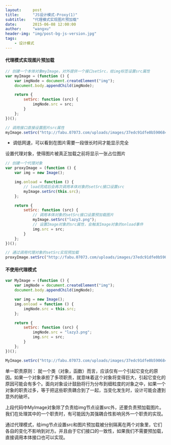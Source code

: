 ```yaml
---
layout:     post
title:      "JS设计模式-Proxy(1)"
subtitle:   "代理模式实现图片预加载"
date:       2015-06-08 12:00:00
author:     "wangxu"
header-img: "img/post-bg-js-version.jpg"
tags:
    - 设计模式
---
```


#### 代理模式实现图片预加载


```javascript
// 创建一个本体对象myImage，对外提供一个接口setSrc，给img标签设置src属性
var myImage = (function () {
	var imgNode = document.createElement("img");
	document.body.appendChild(imgNode);

	return {
		setSrc: function (src) {
			imgNode.src = src;
		}
	};
})();

// 调用接口直接设置图片src属性
myImage.setSrc("http://fabu.07073.com/uploads/images/37edc91dfe0b5906841ee4365444c869.jpg");
```

* 调低网速，可以看到在图片需要一段很长时间才能显示完全

设置代理对象，使得图片被真正加载之前将显示一张占位图片

```javascript
// 创建一个代理对象
var proxyImage = (function () {
	var img = new Image();

	img.onload = function () {
		// load完成后会再次调用本体对象的setSrc接口设置src
		myImage.setSrc(this.src);
	};

	return {
		setSrc: function (src) {
			// 调用本体对象的setSrc接口设置预加载图片
			myImage.setSrc("lazy3.png");
			// 设置Image对象的src属性，会触发Image对象的onload事件
			img.src = src;
		}
	};
})();

// 通过调用代理对象的setSrc实现预加载
proxyImage.setSrc("http://fabu.07073.com/uploads/images/37edc91dfe0b5906841ee4365444c869.jpg");
```

#### 不使用代理模式

```javascript
var MyImage = (function () {
	var imgNode = document.createElement("img");
	document.body.appendChild(imgNode);

	var img = new Image();
	img.onload = function () {
		imgNode.src = this.src;
	};

	return {
		setSrc: function (src) {
			imgNode.src = "lazy3.png";
			img.src = src;
		}
	};
})();

MyImage.setSrc("http://fabu.07073.com/uploads/images/37edc91dfe0b5906841ee4365444c869.jpg");
```

单一职责原则：
就一个类（对象，函数）而言，应该仅有一个引起它变化的原因。如果一个对象承担了多项职责，就意味着这个对象将变得巨大，引起它变化的原因可能会有多个。面向对象设计鼓励将行为分布到细粒度的对象之中，如果一个对象的职责过多，等于把这些职责耦合到了一起，当变化发生时，设计可能会遭到意外的破坏。

上段代码中MyImage对象除了负责给img节点设置src外，还要负责预加载图片。我们在处理其中的一个职责时，有可能因为其强耦合性影响另外一个职责的实现。

通过代理模式，给img节点设置src和图片预加载被分别隔离在两个对象里，它们各自的变化不影响到对方。并且由于它们接口的一致性，如果我们不需要预加载，直接调用本体接口也可以实现。